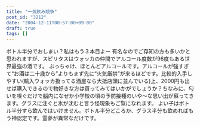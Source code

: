 ```yaml
---
title: "一気飲み競争"
post_id: "3212"
date: "2004-12-11T00:57:00+09:00"
draft: true
tags: []
---
```



ボトル半分でおしまい？私はもう３本目よー 有名なのでご存知の方も多いかと思われますが、スピリタスはウォッカの仲間でアルコール度数が96度もある世界最強の酒です。 ぶっちゃけ、ほとんどアルコールです。アルコールが強すぎて“お酒は二十歳から”よりもまず先に“火気厳禁”が来るほどです。比較的入手しやすい(輸入ウォッカ扱ってる酒屋なら大抵店頭に並んでいる)上、2000円も出せば購入できるので物好きな方は買ってみてはいかがでしょうか？ちなみに、匂いを嗅ぐだけで脳内になぜか小学校の頃の予防接種のいや～な思い出が蘇ってきます。グラスに注ぐと氷が沈むと言う怪現象もご覧になれます。 よい子はボトル半分すら飲んではいけません。ボトル半分どころか、グラス半分も飲めればもう神認定です。霊夢が異常なだけです。

